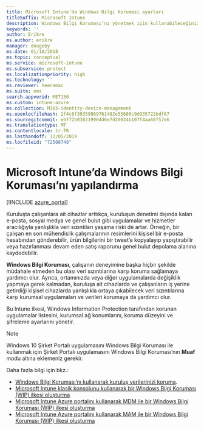 ```yaml
---
title: Microsoft Intune’da Windows Bilgi Koruması ayarları
titleSuffix: Microsoft Intune
description: Windows Bilgi Koruması’nı yönetmek için kullanabileceğiniz Microsoft Intune ayarlarını öğrenin.
keywords: ''
author: Erikre
ms.author: erikre
manager: dougeby
ms.date: 01/18/2018
ms.topic: conceptual
ms.service: microsoft-intune
ms.subservice: protect
ms.localizationpriority: high
ms.technology: ''
ms.reviewer: heenamac
ms.suite: ems
search.appverid: MET150
ms.custom: intune-azure
ms.collection: M365-identity-device-management
ms.openlocfilehash: 2f4c8f30359869761482e55680c9d935722bdf67
ms.sourcegitcommit: ebf72b038219904d6e7d20024b107f4aa68f57e6
ms.translationtype: MT
ms.contentlocale: tr-TR
ms.lasthandoff: 12/05/2019
ms.locfileid: "72508748"
---
```

# <a name="how-to-configure-windows-information-protection-in-microsoft-intune"></a>Microsoft Intune’da Windows Bilgi Koruması’nı yapılandırma

[!INCLUDE [azure_portal](../includes/azure_portal.md)]

Kuruluşta çalışanlara ait cihazlar arttıkça, kuruluşun denetimi dışında kalan e-posta, sosyal medya ve genel bulut gibi uygulamalar ve hizmetler aracılığıyla yanlışlıkla veri sızıntıları yaşama riski de artar. Örneğin, bir çalışan en son mühendislik çalışmalarının resimlerini kişisel bir e-posta hesabından gönderebilir, ürün bilgilerini bir tweet’e kopyalayıp yapıştırabilir veya hazırlanması devam eden satış raporunu genel bulut depolama alanına kaydedebilir.

**Windows Bilgi Koruması**, çalışanın deneyimine başka hiçbir şekilde müdahale etmeden bu olası veri sızıntılarına karşı koruma sağlamaya yardımcı olur. Ayrıca, ortamınızda veya diğer uygulamalarda değişiklik yapmaya gerek kalmadan, kuruluşa ait cihazlarda ve çalışanların iş yerine getirdiği kişisel cihazlarda yanlışlıkla ortaya çıkabilecek veri sızıntılarına karşı kurumsal uygulamaları ve verileri korumaya da yardımcı olur.

Bu Intune ilkesi, Windows Information Protection tarafından korunan uygulamalar listesini, kurumsal ağ konumlarını, koruma düzeyini ve şifreleme ayarlarını yönetir.

>[!NOTE]
> Windows 10 Şirket Portalı uygulamasını Windows Bilgi Koruması ile kullanmak için Şirket Portalı uygulamasını Windows Bilgi Koruması’nın **Muaf** modu altına eklemeniz gerekir. 

Daha fazla bilgi için bkz.:
- [Windows Bilgi Koruması’nı kullanarak kuruluş verilerinizi koruma](https://technet.microsoft.com/itpro/windows/keep-secure/protect-enterprise-data-using-wip).
- [Microsoft Intune klasik konsolunu kullanarak bir Windows Bilgi Koruması (WIP) ilkesi oluşturma](https://docs.microsoft.com/windows/threat-protection/windows-information-protection/create-wip-policy-using-intune)
- [Microsoft Intune Azure portalını kullanarak MDM ile bir Windows Bilgi Koruması (WIP) ilkesi oluşturma](https://docs.microsoft.com/windows/threat-protection/windows-information-protection/create-wip-policy-using-intune-azure)
- [Microsoft Intune Azure portalını kullanarak MAM ile bir Windows Bilgi Koruması (WIP) ilkesi oluşturma](https://docs.microsoft.com/windows/threat-protection/windows-information-protection/create-wip-policy-using-mam-intune-azure)

